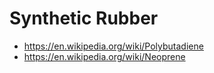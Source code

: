 # Synthetic Rubber
- https://en.wikipedia.org/wiki/Polybutadiene
- https://en.wikipedia.org/wiki/Neoprene
